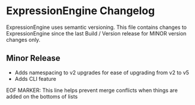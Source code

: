 # ExpressionEngine Changelog

ExpressionEngine uses semantic versioning. This file contains changes to ExpressionEngine since the last Build / Version release for MINOR version changes only.

## Minor Release

- Adds namespacing to v2 upgrades for ease of upgrading from v2 to v5
- Adds CLI feature

EOF MARKER: This line helps prevent merge conflicts when things are
added on the bottoms of lists
